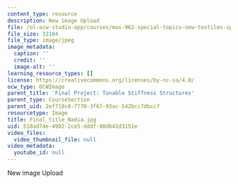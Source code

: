 ```yaml
---
content_type: resource
description: New image Upload
file: /ol-ocw-studio-app/courses/mas-962-special-topics-new-textiles-spring-2010/518ad74e49022ce5dddf08db41d3151e_Final_title_Nadia.jpg
file_size: 32104
file_type: image/jpeg
image_metadata:
  caption: ''
  credit: ''
  image-alt: ''
learning_resource_types: []
license: https://creativecommons.org/licenses/by-nc-sa/4.0/
ocw_type: OCWImage
parent_title: 'Final Project: Tunable Stiffness Structures'
parent_type: CourseSection
parent_uid: 2ef710c0-7770-3f67-93ac-542bcc7dbcc7
resourcetype: Image
title: Final_title_Nadia.jpg
uid: 518ad74e-4902-2ce5-dddf-08db41d3151e
video_files:
  video_thumbnail_file: null
video_metadata:
  youtube_id: null
---
```

New image Upload